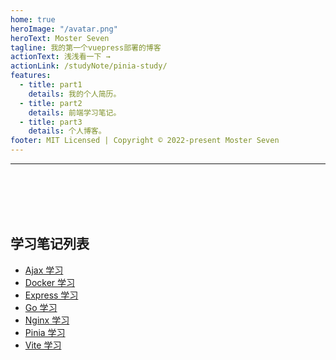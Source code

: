 ```yaml
---
home: true
heroImage: "/avatar.png"
heroText: Moster Seven
tagline: 我的第一个vuepress部署的博客
actionText: 浅浅看一下 →
actionLink: /studyNote/pinia-study/
features:
  - title: part1
    details: 我的个人简历。
  - title: part2
    details: 前端学习笔记。
  - title: part3
    details: 个人博客。
footer: MIT Licensed | Copyright © 2022-present Moster Seven
---
```


---

<br/>
<br/>
<br/>
<br/>

## 学习笔记列表

- [Ajax 学习](https://gitee.com/mosterseven/study-notes-only/blob/master/Ajax.md)
- [Docker 学习](/studyNote/docker_study.md)
- [Express 学习](/studyNote/express_study.md)
- [Go 学习](/studyNote/go_study.md)
- [Nginx 学习](/studyNote/nginx_study.md)
- [Pinia 学习](/studyNote/pinia_study.md)
- [Vite 学习](/studyNote/vite_study.md)
